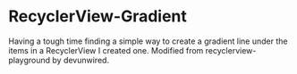 # RecyclerView-Gradient
Having a tough time finding a simple way to create a gradient line under the items in a RecyclerView I created one. Modified from recyclerview-playground by devunwired.

